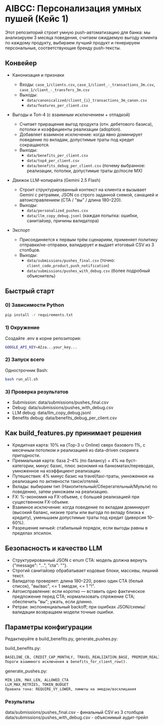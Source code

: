 # AIBCC: Персонализация умных пушей (Кейс 1)

Этот репозиторий строит умную push-автоматизацию для банка: мы анализируем 3 месяца поведения, считаем ожидаемую выгоду клиента по каждому продукту, выбираем лучший продукт и генерируем персональные, соответствующие бренду push-тексты.

## Конвейер

- Канонизация и признаки
  - Входы: `case_1/clients.csv`, `case_1/client_-_transactions_3m.csv`, `case_1/client_-_transfers_3m.csv`
  - Выходы:
    - `data/canonicalized/client_{i}_transactions_3m_canon.csv`
    - `data/features_per_client.csv`

- Выгоды и Топ-4 (с взаимным исключением + отладкой)
  - Считает приращение выгод продукта (отн. дебетового базиса), потолки и коэффициенты реализации (adoption).
  - Добавляет взаимное исключение: когда явно доминирует поведение по вкладам, допустимые траты под кредит сокращаются.
  - Выходы:
    - `data/benefits_per_client.csv`
    - `data/top4_per_client.csv`
    - `data/benefits_debug_per_client.csv` (почему выбранное: реализации, потолки, допустимые траты до/после MX)

- Движок LLM-копирайта (Gemini 2.5 Flash)
  - Строит структурированный контекст на клиента и вызывает Gemini с ретраями, JSON со строго заданной схемой, санацией и автоисправлением (CTA / "вы" / длина 180–220).
  - Выходы:
    - `data/personalized_pushes.csv`
    - `data/llm_copy_debug.jsonl` (каждая попытка: ошибки, санитайзер, причины валидатора)

- Экспорт
  - Присоединяется к первым трём сценариям, применяет политику отправки/не-отправки, валидирует и выдает итоговый CSV из 3 столбцов.
  - Выходы:
    - `data/submissions/pushes_final.csv` (точно: `client_code,product,push_notification`)
    - `data/submissions/pushes_with_debug.csv` (более подробный объяснитель)

## Быстрый старт

### 0) Зависимости Python

```bash
pip install -r requirements.txt
```

### 1) Окружение

Создайте .env в корне репозитория:

```bash
GOOGLE_API_KEY=AIza...your_key...
```

### 2) Запуск всего

Однострочник Bash:

```bash
bash run_all.sh
```

### 3) Проверка результатов

- Submission: data/submissions/pushes_final.csv
- Debug: data/submissions/pushes_with_debug.csv
- LLM debug: data/llm_copy_debug.jsonl
- Benefits debug: data/benefits_debug_per_client.csv

## Как build_features.py принимает решения

- Кредитная карта: 10% на (Top-3 ∪ Online) сверх базового 1%, с месячным потолком и реализацией из data-driven скоринга пригодности.
- Премиальная карта: база 2–4% (по балансу) + 4% на буст-категории, минус базис, плюс экономия на банкоматах/переводах, умноженное на коэффициент реализации.
- Путешествия: 4% минус базис на travel/taxi-траты, умноженное на реализацию по активности такси/отелей.
- Вклады: выбираем тип (Накопительный/Сберегательный/Мульти) по поведению, затем умножаем на реализацию.
- FX: %-экономия на FX-объеме, с большей реализацией при существенном FX-объеме.
- Взаимное исключение: когда поведение по вкладам доминирует (высокий баланс, низкие траты или выгода по вкладу близка к кредиту), уменьшаем допустимые траты под кредит (диверсия 10–60%).
- Разрешение ничьей: стабильный порядок, если выгоды равны в пределах эпсилон.

## Безопасность и качество LLM

- Структурированный JSON с enum CTA: модель должна вернуть {"message": "...", "cta": "<one-of>"}.
- Строгий санитайзер обрабатывает кодовые блоки, массивы, лишний текст.
- Валидатор проверяет: длина 180–220, ровно один CTA (белый список), "вы/вас", <= 1 эмодзи, <= 1 "!".
- Автоисправление: если коротко — вставить одно фактическое предложение перед CTA; нормализовать спряжение CTA; обеспечить "вы"; ужать, если длинно.
- Ретраи: экспоненциальный backoff; при ошибках JSON/схемы/валидации возвращаем модели точные ошибки.

## Параметры конфигурации

Редактируйте в build_benefits.py, generate_pushes.py:

build_benefits.py:

```bash
BASELINE_CB, CREDIT_CAP_MONTHLY, TRAVEL_REALIZATION_BASE, PREMIUM_REALIZATION_-, и т.д.
Пороги взаимного исключения в benefits_for_client_row().
```

generate_pushes.py:

```bash
MIN_LEN, MAX_LEN, ALLOWED_CTA
LLM_MAX_RETRIES, TOKEN_BUDGET
Правила тона: REQUIRE_VY_LOWER, лимиты на эмодзи/восклицания
```

### Результаты

data/submissions/pushes_final.csv - финальный CSV из 3 столбцов
data/submissions/pushes_with_debug.csv - объяснимый аудит-трейл



